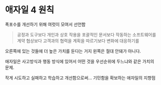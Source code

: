 # 애자일 4 원칙

폭포수를 개선하기 위해 여럿이 모여서 선언함 

> 공정과 도구보다 개인과 상호 작용을
> 포괄적인 문서보다 작동하는 소프트웨어를 
> 계약 협상보다 고객과의 협력을 
> 계획을 따르기보다 변화에 대응하기를 

오른쪽에 있는 것들에 더 높은 가치를 둔다는 거지 왼쪽은 절대 안돼가 아니다.

애자일은 사고방식과 행동 방식에 있어서 어떤 것을 우선순위에 두느냐와 같은 가치의 문제. 

작게 시도하고 실패하고 학습하고 개선함으로써... 기민함을 확보하는 애자일의 지향점 